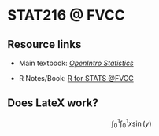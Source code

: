 # STAT216 @ FVCC

## Resource links

- Main textbook: [*OpenIntro Statistics*](https://www.openintro.org/book/os/)

- R Notes/Book: [R for STATS \@FVCC](../stat216_r_book)

## Does LateX work? 

$$ \int_0^1 \int_0^1 x \sin (y) $$
